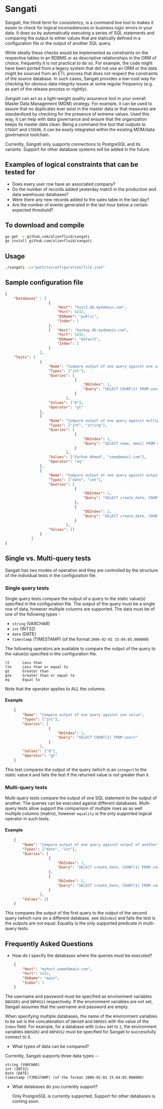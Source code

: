 # Sangati

*Sangati*, the Hindi term for *consistency*, is a command line tool to makes it easier to check for logical inconsistencies or business logic errors in your data. It does so by automatically executing a series of SQL statements and comparing the output to either values that are statically defined in a configuration file or the output of another SQL query. 

While ideally these checks would be implemented as constraints on the respective tables in an RDBMS or as descriptive relationships in the ORM of choice, frequently it is not practical to do so. For example, the code might have been ported from a legacy system that did not use an ORM or the data might be sourced from an ETL process that does not respect the constraints of the source database. In such cases, Sangati provides a low-cost way for checking for obvious data integrity issues at some regular frequency (e.g. as part of the release process or nightly).

*Sangati* can act as a light-weight quality assurance tool in your overall Master Data Management (MDM) strategy. For example, it can be used to assure that no duplicates ever exist in the master data or that measures are standardized by checking for the presence of extreme values. Used this way, it can help with data governance and ensure that the organization keeps its master data clean. Being a command line tool that outputs to `STDOUT` and `STDERR`, it can be easily integrated within the existing MDM/data governance toolchain. 

Currently, *Sangati* only supports connections to PostgreSQL and its variants. Support for other database systems will be added in the future.

## Examples of logical constraints that can be tested for

* Does every user row have an associated company?
* Do the number of records added yesterday match in the production and data warehouse databases?
* Were there any new records added to the sales table in the last day?
* Are the number of events generated in the last hour below a certain expected threshold?

## To download and compile

```bash
go get -v github.com/alienfluid/sangati
go install github.com/alienfluid/sangati
```

## Usage

```bash
./sangati -c="path/to/configuration/file.json"
```

## Sample configuration file

```json
{
    "Databases" : [
                    {
                        "Host": "host1.db.mydomain.com",
                        "Port": 5432,
                        "DbName": "public",
                        "Index": 1
                    },
                    {   "Host": "backup.db.mydomain.com",
                        "Port": 5432,
                        "DbName": "default",
                        "Index": 2
                    }
                ],
    "Tests": [
                {
                    "Name": "Compare output of one query against one value",
                    "Types": ["int"],
                    "Queries": [
                                {
                                    "DbIndex": 1, 
                                    "Query": "SELECT COUNT(1) FROM users"
                                }
                            ],
                    "Values": ["0"],
                    "Operator": "gt"
                },
                {
                    "Name": "Compare output of one query against multiple values",
                    "Types": ["int", "string"],
                    "Queries": [
                                {
                                    "DbIndex": 1, 
                                    "Query": "SELECT name, email FROM users WHERE id = 4"
                                }
                            ],
                    "Values": ["Farhan Ahmed", "some@email.com"],
                    "Operator": "eq"
                },
                {
                    "Name": "Compare output of one query against output of another",
                    "Types": ["date", "int"],
                    "Queries": [
                                {
                                    "DbIndex": 1,
                                    "Query": "SELECT create_date, COUNT(1) FROM companies GROUP BY 1 ORDER BY 1"
                                },
                                {
                                    "DbIndex": 2,
                                    "Query": "SELECT create_date, COUNT(1) FROM companies GROUP BY 1 ORDER BY 1"
                                }
                            ],
                    "Values": []
                }               
            ]
}

```

## Single vs. Multi-query tests

Sangati has two modes of operation and they are controlled by the structure of the individual tests in the configuration file.

### Single query tests

Single query tests compare the output of a query to the static value(s) specified in the configuration file. The output of the query must be a single row of data, however multiple columns are supported. The data must be of one of the following types -

* `string` (VARCHAR)
* `int` (INT32)
* `date` (DATE)
* `timestamp` (TIMESTAMP) (of the format `2006-02-01 15:04:05.000000`)

The following operators are available to compare the output of the query to the value(s) specified in the configuration file.

```csv
lt      Less than
lte     Less than or equal to
gt      Greater than
gte     Greater than or equal to
eq      Equal to
```

Note that the operator applies to ALL the columns.

#### Example

```json
    {
        "Name": "Compare output of one query against one value",
        "Types": ["int"],
        "Queries": [
                    {
                        "DbIndex": 1, 
                        "Query": "SELECT COUNT(1) FROM users"
                    }
                ],
        "Values": ["0"],
        "Operator": "gt"
    }
```

This test compares the output of the query (which is an `integer`) to the static value `0` and fails the test if the returned value is _not_ greater than `0`.

### Multi-query tests

Multi-query tests compare the output of one SQL statement to the output of another. The queries can be executed against different databases. Multi-query tests allow support the comparison of multiple rows as as well multiple columns (matrix), however `equality` is the only supported logical operator in such tests. 

#### Example

```json
    {
        "Name": "Compare output of one query against output of another",
        "Types": ["date", "int"],
        "Queries": [
                    {
                        "DbIndex": 1,
                        "Query": "SELECT create_date, COUNT(1) FROM companies GROUP BY 1 ORDER BY 1"
                    },
                    {
                        "DbIndex": 2,
                        "Query": "SELECT create_date, COUNT(1) FROM companies GROUP BY 1 ORDER BY 1"
                    }
                ],
        "Values": []
    } 
```    

This compares the output of the first query to the output of the second query (which runs on a different database, see `DbIndex`) and fails the test is the outputs are not equal. Equality is the only supported predicate in multi-query tests.

## Frequently Asked Questions

* How do I specify the databases where the queries must be executed?

```json
    {
        "Host": "myhost.somedomain.com",
        "Port": 5432,
        "DbName": "main",
        "Index": 1
    }
```

The username and password must be specified as environment variables `DBUSER1` and `DBPASS1` respectively. If the environment variables are not set, Sangati assumes that the username and password are empty. 

When specifying multiple databases, the name of the environment variables to be set is the concatenation of `DBUSER` and `DBPASS` with the value of the `Index` field. For example, for a database with `Index` set to `2`, the environment variables `DBUSER2` and `DBPASS2` must be specified for Sangati to successfully connect to it.

* What types of data can be compared?

Currently, Sangati supports three data types --

```csv
string (VARCHAR)
int (INT32)
date (DATE)
timestamp (TIMESTAMP) (of the format 2006-02-01 15:04:05.000000)
```

* What databases do you currently support?

    Only PostgreSQL is currently supported. Support for other databases is coming soon.
